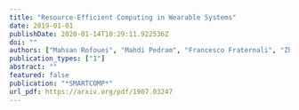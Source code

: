 ```yaml
---
title: "Resource-Efficient Computing in Wearable Systems"
date: 2019-01-01
publishDate: 2020-01-14T10:29:11.922536Z
doi: ""
authors: ["Mahsan Rofouei", "Mahdi Pedram", "Francesco Fraternali", "Zhila Esna Ashari", "Hassan Ghasemzadeh"]
publication_types: ["1"]
abstract: ""
featured: false
publication: "*SMARTCOMP*"
url_pdf: https://arxiv.org/pdf/1907.03247
---
```


